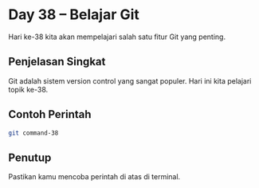 # Day 38 – Belajar Git

Hari ke-38 kita akan mempelajari salah satu fitur Git yang penting.

## Penjelasan Singkat

Git adalah sistem version control yang sangat populer. Hari ini kita pelajari topik ke-38.

## Contoh Perintah

```bash
git command-38
```

## Penutup

Pastikan kamu mencoba perintah di atas di terminal.
